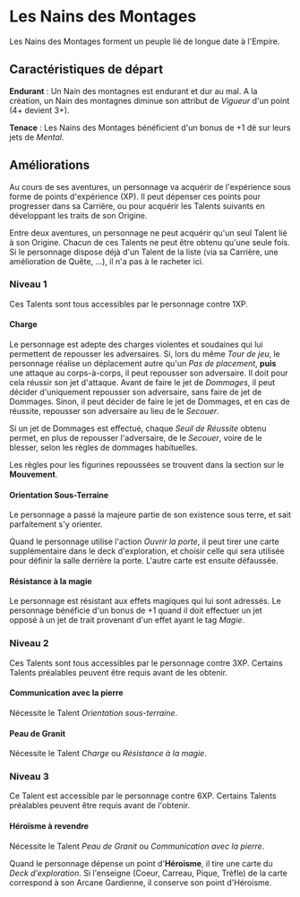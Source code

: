 # Les Nains des Montages

Les Nains des Montages forment un peuple lié de longue date à l'Empire.

## Caractéristiques de départ

**Endurant** : Un Nain des montagnes est endurant et dur au mal. A la création, un Nain des montagnes diminue son attribut de _Vigueur_ d'un point (4+ devient 3+).

**Tenace** : Les Nains des Montages bénéficient d'un bonus de +1 dé sur leurs jets de _Mental_.

## Améliorations

Au cours de ses aventures, un personnage va acquérir de l'expérience sous forme de points d'expérience (XP). Il peut dépenser ces points pour progresser dans sa Carrière, ou pour acquérir les Talents suivants en développant les traits de son Origine.

Entre deux aventures, un personnage ne peut acquérir qu'un seul Talent lié à son Origine. Chacun de ces Talents ne peut être obtenu qu'une seule fois. Si le personnage dispose déjà d'un Talent de la liste (via sa Carrière, une amélioration de Quête, ...), il n'a pas à le racheter ici.

### Niveau 1

Ces Talents sont tous accessibles par le personnage contre 1XP.

#### Charge

Le personnage est adepte des charges violentes et soudaines qui lui permettent de repousser les adversaires. Si, lors du même _Tour de jeu_, le personnage réalise un déplacement autre qu'un _Pas de placement_, **puis** une attaque au corps-à-corps, il peut repousser son adversaire. Il doit pour cela réussir son jet d'attaque. Avant de faire le jet de _Dommages_, il peut décider d'uniquement repousser son adversaire, sans faire de jet de Dommages. Sinon, il peut décider de faire le jet de Dommages, et en cas de réussite, repousser son adversaire au lieu de le _Secouer_.

Si un jet de Dommages est effectué, chaque _Seuil de Réussite_ obtenu permet, en plus de repousser l'adversaire, de le _Secouer_, voire de le blesser, selon les règles de dommages habituelles.

Les règles pour les figurines repoussées se trouvent dans la section sur le **Mouvement**.

#### Orientation Sous-Terraine

Le personnage a passé la majeure partie de son existence sous terre, et sait parfaitement s'y orienter.

Quand le personnage utilise l'action _Ouvrir la porte_, il peut tirer une carte supplémentaire dans le deck d'exploration, et choisir celle qui sera utilisée pour définir la salle derrière la porte. L'autre carte est ensuite défaussée.

#### Résistance à la magie

Le personnage est résistant aux effets magiques qui lui sont adressés. Le personnage bénéficie d'un bonus de +1 quand il doit effectuer un jet opposé à un jet de trait provenant d'un effet ayant le tag _Magie_.

### Niveau 2

Ces Talents sont tous accessibles par le personnage contre 3XP. Certains Talents préalables peuvent être requis avant de les obtenir.

#### Communication avec la pierre

Nécessite le Talent _Orientation sous-terraine_.

#### Peau de Granit

Nécessite le Talent _Charge_ ou _Résistance à la magie_.

### Niveau 3

Ce Talent est accessible par le personnage contre 6XP. Certains Talents préalables peuvent être requis avant de l'obtenir.

#### Héroïsme à revendre

Nécessite le Talent _Peau de Granit_ ou _Communication avec la pierre_.

Quand le personnage dépense un point d'**Héroisme**, il tire une carte du _Deck d'exploration_. Si l'enseigne (Coeur, Carreau, Pique, Trèfle) de la carte correspond à son Arcane Gardienne, il conserve son point d'Héroisme.
